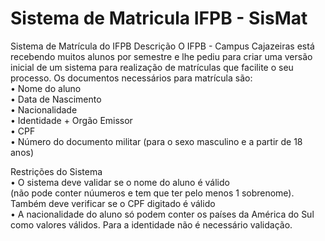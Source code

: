 # Sistema de Matricula IFPB - SisMat
Sistema de Matrícula do IFPB
Descrição 
O IFPB - Campus Cajazeiras está recebendo muitos alunos por semestre e lhe pediu para criar uma versão inicial de um sistema para realização de matrículas que facilite o seu processo.
Os documentos necessários para matrícula são:
<br>
• Nome do aluno<br>
• Data de Nascimento<br>
• Nacionalidade<br>
• Identidade + Orgão Emissor<br>
• CPF<br>
• Número do documento militar (para o sexo masculino e a partir de 18 anos)<br>
		
Restrições do Sistema <br>
• O sistema deve validar se o nome do aluno é válido<br> (não pode conter núumeros e tem que ter pelo menos 1 sobrenome).<br> Também deve verificar se o CPF digitado é válido <br>
• A nacionalidade do aluno só podem conter os países da América do Sul como valores válidos. Para a 				identidade não é necessário validação.
